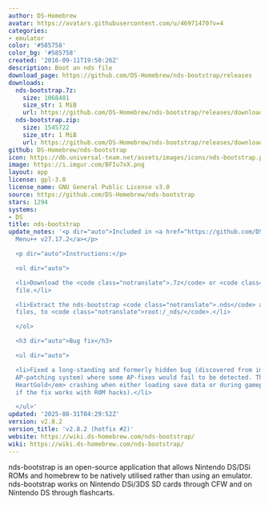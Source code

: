 ```yaml
---
author: DS-Homebrew
avatar: https://avatars.githubusercontent.com/u/46971470?v=4
categories:
- emulator
color: '#585758'
color_bg: '#585758'
created: '2016-09-11T19:50:26Z'
description: Boot an nds file
download_page: https://github.com/DS-Homebrew/nds-bootstrap/releases
downloads:
  nds-bootstrap.7z:
    size: 1068481
    size_str: 1 MiB
    url: https://github.com/DS-Homebrew/nds-bootstrap/releases/download/v2.8.2/nds-bootstrap.7z
  nds-bootstrap.zip:
    size: 1545722
    size_str: 1 MiB
    url: https://github.com/DS-Homebrew/nds-bootstrap/releases/download/v2.8.2/nds-bootstrap.zip
github: DS-Homebrew/nds-bootstrap
icon: https://db.universal-team.net/assets/images/icons/nds-bootstrap.png
image: https://i.imgur.com/BFIu7xX.png
layout: app
license: gpl-3.0
license_name: GNU General Public License v3.0
source: https://github.com/DS-Homebrew/nds-bootstrap
stars: 1294
systems:
- DS
title: nds-bootstrap
update_notes: '<p dir="auto">Included in <a href="https://github.com/DS-Homebrew/TWiLightMenu/releases/tag/v27.17.2"><strong>TW</strong>i<strong>L</strong>ight
  Menu++ v27.17.2</a></p>

  <p dir="auto">Instructions:</p>

  <ol dir="auto">

  <li>Download the <code class="notranslate">.7z</code> or <code class="notranslate">.zip</code>
  file.</li>

  <li>Extract the nds-bootstrap <code class="notranslate">.nds</code> and <code class="notranslate">.ver</code>
  files, to <code class="notranslate">root:/_nds/</code>.</li>

  </ol>

  <h3 dir="auto">Bug fix</h3>

  <ul dir="auto">

  <li>Fixed a long-standing and formerly hidden bug (discovered from improving the
  AP-patching system) where some AP-fixes would fail to be detected. This fixes <em>Pokemon
  HeartGold</em> crashing when either loading save data or during gameplay (unknown
  if the fix works with ROM hacks).</li>

  </ul>'
updated: '2025-08-31T04:29:52Z'
version: v2.8.2
version_title: 'v2.8.2 (hotfix #2)'
website: https://wiki.ds-homebrew.com/nds-bootstrap/
wiki: https://wiki.ds-homebrew.com/nds-bootstrap/
---
```

nds-bootstrap is an open-source application that allows Nintendo DS/DSi ROMs and homebrew to be natively utilised rather than using an emulator. nds-bootstrap works on Nintendo DSi/3DS SD cards through CFW and on Nintendo DS through flashcarts.